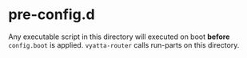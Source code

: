 # pre-config.d

Any executable script in this directory will executed on boot **before** `config.boot` is applied. `vyatta-router` calls run-parts on this directory.
